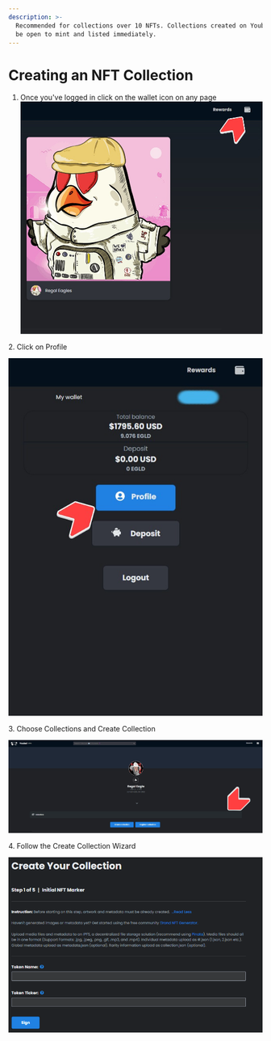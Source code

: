 ```yaml
---
description: >-
  Recommended for collections over 10 NFTs. Collections created on Youbei will
  be open to mint and listed immediately.
---
```


# Creating an NFT Collection

1. Once you've logged in click on the wallet icon on any page ![](<../../.gitbook/assets/5Screenshot 2022-03-27 204431.jpg>)

2\. Click on Profile

![](<../../.gitbook/assets/6Screenshot 2022-03-27 204838.jpg>)

3\. Choose Collections and Create Collection

![](<../../.gitbook/assets/12Screenshot 2022-03-27 211129 (1).jpg>)

4\. Follow the Create Collection Wizard

![](<../../.gitbook/assets/image (3) (1).png>)
